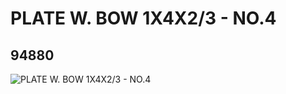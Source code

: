 # PLATE W. BOW 1X4X2/3 - NO.4
## 94880
![PLATE W. BOW 1X4X2/3 - NO.4](https://lc-www-live-s.legocdn.com/media/bricks/5/2/4617072.jpg)